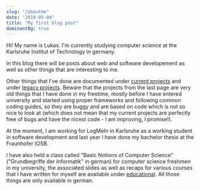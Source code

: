 ```yaml
---
slug: "/aboutme"
date: "2019-05-04"
title: "My first blog post"
dominantBg: true
---
```


Hi! My name is Lukas. I'm currently studying computer science at the 
Karlsruhe Institut of Technology in germany. 

In this blog there will be posts about web and software developement
as well as other things that are interesting to me. 

Other things that I've done are documented under 
[current projects](/current/)
and under
[legacy projects](/legacy/).
Beware that the projects from the last page are very old things that 
I have done in my freetime, mostly before I have entered university 
and started using proper frameworks and following common coding 
guides, so they are buggy and are based on code which is not so nice
to look at (which does not mean that my current projects are perfectly
free of bugs and have the nicest code - I am improving, I promise!).

At the moment, I am working for LogMeIn in Karlsruhe as a working student in
software development and last year I have done my bachelor thesis at the Fraunhofer
IOSB.

I have also held a class called "Basic Notions of Computer Science" 
("Grundbegriffe der Informatik" in german) for computer science freshmen 
in my university, the associated slides as well as recaps for various
courses that I have written for myself are available under 
[educational](/edu/).
All those things are only available in german. 
